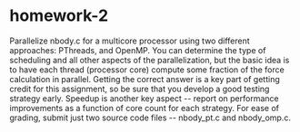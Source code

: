 # homework-2
Parallelize nbody.c for a multicore processor using two different
approaches: PThreads, and OpenMP. You can determine the type of
scheduling and all other aspects of the parallelization, but the basic
idea is to have each thread (processor core) compute some fraction of
the force calculation in parallel. Getting the correct answer is a key
part of getting credit for this assignment, so be sure that you
develop a good testing strategy early. Speedup is another key aspect
-- report on performance improvements as a function of core count for
each strategy. For ease of grading, submit just two source code files
-- nbody_pt.c and nbody_omp.c.

